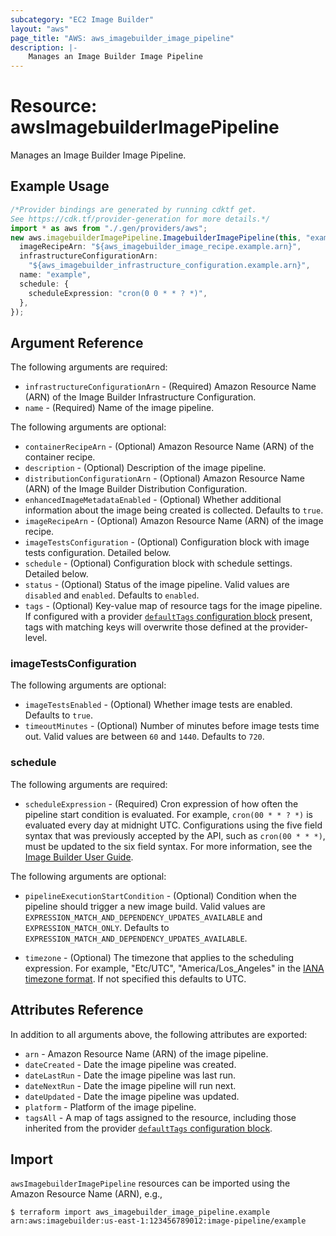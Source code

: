 ```yaml
---
subcategory: "EC2 Image Builder"
layout: "aws"
page_title: "AWS: aws_imagebuilder_image_pipeline"
description: |-
    Manages an Image Builder Image Pipeline
---
```


# Resource: awsImagebuilderImagePipeline

Manages an Image Builder Image Pipeline.

## Example Usage

```typescript
/*Provider bindings are generated by running cdktf get.
See https://cdk.tf/provider-generation for more details.*/
import * as aws from "./.gen/providers/aws";
new aws.imagebuilderImagePipeline.ImagebuilderImagePipeline(this, "example", {
  imageRecipeArn: "${aws_imagebuilder_image_recipe.example.arn}",
  infrastructureConfigurationArn:
    "${aws_imagebuilder_infrastructure_configuration.example.arn}",
  name: "example",
  schedule: {
    scheduleExpression: "cron(0 0 * * ? *)",
  },
});

```

## Argument Reference

The following arguments are required:

* `infrastructureConfigurationArn` - (Required) Amazon Resource Name (ARN) of the Image Builder Infrastructure Configuration.
* `name` - (Required) Name of the image pipeline.

The following arguments are optional:

* `containerRecipeArn` - (Optional) Amazon Resource Name (ARN) of the container recipe.
* `description` - (Optional) Description of the image pipeline.
* `distributionConfigurationArn` - (Optional) Amazon Resource Name (ARN) of the Image Builder Distribution Configuration.
* `enhancedImageMetadataEnabled` - (Optional) Whether additional information about the image being created is collected. Defaults to `true`.
* `imageRecipeArn` - (Optional) Amazon Resource Name (ARN) of the image recipe.
* `imageTestsConfiguration` - (Optional) Configuration block with image tests configuration. Detailed below.
* `schedule` - (Optional) Configuration block with schedule settings. Detailed below.
* `status` - (Optional) Status of the image pipeline. Valid values are `disabled` and `enabled`. Defaults to `enabled`.
* `tags` - (Optional) Key-value map of resource tags for the image pipeline. If configured with a provider [`defaultTags` configuration block](https://registry.terraform.io/providers/hashicorp/aws/latest/docs#default_tags-configuration-block) present, tags with matching keys will overwrite those defined at the provider-level.

### imageTestsConfiguration

The following arguments are optional:

* `imageTestsEnabled` - (Optional) Whether image tests are enabled. Defaults to `true`.
* `timeoutMinutes` - (Optional) Number of minutes before image tests time out. Valid values are between `60` and `1440`. Defaults to `720`.

### schedule

The following arguments are required:

* `scheduleExpression` - (Required) Cron expression of how often the pipeline start condition is evaluated. For example, `cron(00 * * ? *)` is evaluated every day at midnight UTC. Configurations using the five field syntax that was previously accepted by the API, such as `cron(00 * * *)`, must be updated to the six field syntax. For more information, see the [Image Builder User Guide](https://docs.aws.amazon.com/imagebuilder/latest/userguide/cron-expressions.html).

The following arguments are optional:

*   `pipelineExecutionStartCondition` - (Optional) Condition when the pipeline should trigger a new image build. Valid values are `EXPRESSION_MATCH_AND_DEPENDENCY_UPDATES_AVAILABLE` and `EXPRESSION_MATCH_ONLY`. Defaults to `EXPRESSION_MATCH_AND_DEPENDENCY_UPDATES_AVAILABLE`.

*   `timezone` - (Optional) The timezone that applies to the scheduling expression. For example, "Etc/UTC", "America/Los\_Angeles" in the [IANA timezone format](https://www.joda.org/joda-time/timezones.html). If not specified this defaults to UTC.

## Attributes Reference

In addition to all arguments above, the following attributes are exported:

* `arn` - Amazon Resource Name (ARN) of the image pipeline.
* `dateCreated` - Date the image pipeline was created.
* `dateLastRun` - Date the image pipeline was last run.
* `dateNextRun` - Date the image pipeline will run next.
* `dateUpdated` - Date the image pipeline was updated.
* `platform` - Platform of the image pipeline.
* `tagsAll` - A map of tags assigned to the resource, including those inherited from the provider [`defaultTags` configuration block](https://registry.terraform.io/providers/hashicorp/aws/latest/docs#default_tags-configuration-block).

## Import

`awsImagebuilderImagePipeline` resources can be imported using the Amazon Resource Name (ARN), e.g.,

```console
$ terraform import aws_imagebuilder_image_pipeline.example arn:aws:imagebuilder:us-east-1:123456789012:image-pipeline/example
```
